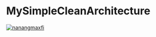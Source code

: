 # MySimpleCleanArchitecture
[![nanangmaxfi](https://circleci.com/gh/nanangmaxfi/MySimpleCleanArchitecture.svg?style=svg)](https://circleci.com/gh/nanangmaxfi/MySimpleCleanArchitecture)
